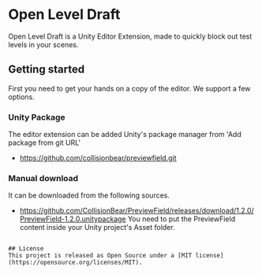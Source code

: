 # Open Level Draft
Open Level Draft is a Unity Editor Extension, made to quickly block out test levels in your scenes.

## Getting started
First you need to get your hands on a copy of the editor. We support a few options. 

### Unity Package
The editor extension can be added Unity's package manager from 'Add package from git URL'
* <https://github.com/collisionbear/previewfield.git>

### Manual download
It can be downloaded from the following sources.
* <https://github.com/CollisionBear/PreviewField/releases/download/1.2.0/PreviewField-1.2.0.unitypackage>
You need to put the PreviewField content inside your Unity project's Asset folder.
```

## License
This project is released as Open Source under a [MIT license](https://opensource.org/licenses/MIT).
